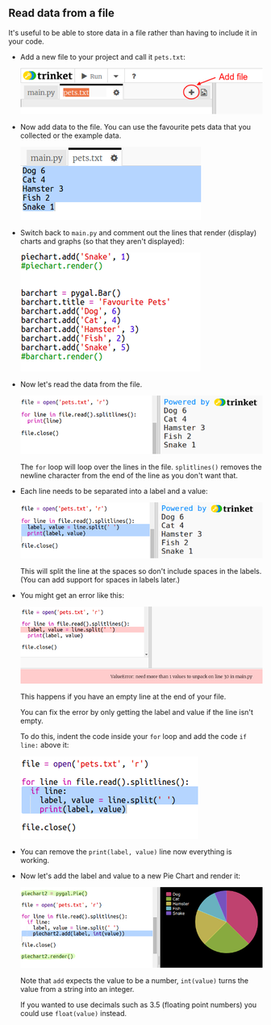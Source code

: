 ## Read data from a file

It's useful to be able to store data in a file rather than having to include it in your code.

+ Add a new file to your project and call it `pets.txt`:
    
    ![captura de pantalla](images/pets-file.png)

+ Now add data to the file. You can use the favourite pets data that you collected or the example data.
    
    ![captura de pantalla](images/pets-data.png)

+ Switch back to `main.py` and comment out the lines that render (display) charts and graphs (so that they aren't displayed):
    
    ![captura de pantalla](images/pets-comment.png)

+ Now let's read the data from the file.
    
    ![captura de pantalla](images/pets-read.png)
    
    The `for` loop will loop over the lines in the file. `splitlines()` removes the newline character from the end of the line as you don't want that.

+ Each line needs to be separated into a label and a value:
    
    ![captura de pantalla](images/pets-split.png)
    
    This will split the line at the spaces so don't include spaces in the labels. (You can add support for spaces in labels later.)

+ You might get an error like this:
    
    ![captura de pantalla](images/pets-error.png)
    
    This happens if you have an empty line at the end of your file.
    
    You can fix the error by only getting the label and value if the line isn't empty.
    
    To do this, indent the code inside your `for` loop and add the code `if line:` above it:
    
    ![captura de pantalla](images/pets-fix.png)

+ You can remove the `print(label, value)` line now everything is working.

+ Now let's add the label and value to a new Pie Chart and render it:
    
    ![captura de pantalla](images/pets-pie2.png)
    
    Note that `add` expects the value to be a number, `int(value)` turns the value from a string into an integer.
    
    If you wanted to use decimals such as 3.5 (floating point numbers) you could use `float(value)` instead.